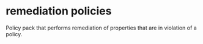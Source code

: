 # remediation policies
Policy pack that performs remediation of properties that are in violation of a policy.
